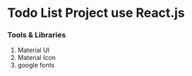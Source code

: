 # Todo List Project use React.js

### Tools & Libraries 
1. Material UI
2. Material Icon
3. google fonts

